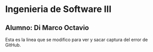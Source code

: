 # Ingenieria de Software III
## Alumno: Di Marco Octavio

Esta es la linea que se modifico para ver y sacar captura del error de GitHub.
